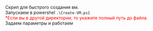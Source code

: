Скрип для быстрого создания вм.
<br>Запускаем в powershel <code>.\Create-VM.ps1</code> 
<br> <span style="color: red;">*Если вы в другой директории, то укажите полный путь до файла.</span>
Задаем параметры и работаем

